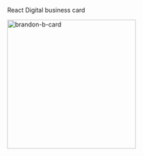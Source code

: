 React Digital business card

<img width="296" alt="brandon-b-card" src="https://user-images.githubusercontent.com/17913209/183001784-a5ab1d86-e687-4fa6-89d2-003d0c7f906c.png">
